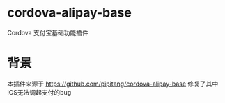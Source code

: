 # cordova-alipay-base
Cordova 支付宝基础功能插件
# 背景
本插件来源于 https://github.com/pipitang/cordova-alipay-base 
修复了其中iOS无法调起支付的bug
